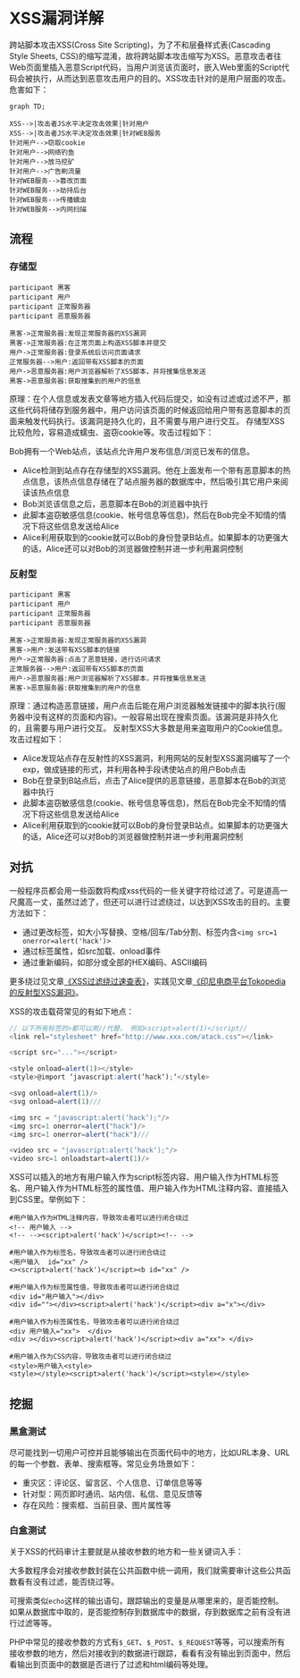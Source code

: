 # XSS漏洞详解

跨站脚本攻击XSS(Cross Site Scripting)，为了不和层叠样式表(Cascading Style Sheets, CSS)的缩写混淆，故将跨站脚本攻击缩写为XSS。恶意攻击者往Web页面里插入恶意Script代码，当用户浏览该页面时，嵌入Web里面的Script代码会被执行，从而达到恶意攻击用户的目的。XSS攻击针对的是用户层面的攻击。危害如下：

```mermaid
graph TD;

XSS-->|攻击者JS水平决定攻击效果|针对用户
XSS-->|攻击者JS水平决定攻击效果|针对WEB服务
针对用户-->窃取cookie
针对用户-->网络钓鱼
针对用户-->放马挖矿
针对用户-->广告刷流量
针对WEB服务-->篡改页面
针对WEB服务-->劫持后台
针对WEB服务-->传播蠕虫
针对WEB服务-->内网扫描
```

## 流程

### 存储型

```sequence
participant 黑客
participant 用户
participant 正常服务器
participant 恶意服务器

黑客->正常服务器:发现正常服务器的XSS漏洞
黑客->正常服务器:在正常页面上构造XSS脚本并提交
用户->正常服务器:登录系统后访问页面请求
正常服务器-->用户:返回带有XSS脚本的页面
用户->恶意服务器:用户浏览器解析了XSS脚本，并将搜集信息发送
黑客->恶意服务器:获取搜集到的用户的信息
```

原理：在个人信息或发表文章等地方插入代码后提交，如没有过滤或过滤不严，那这些代码将储存到服务器中，用户访问该页面的时候返回给用户带有恶意脚本的页面来触发代码执行。该漏洞是持久化的，且不需要与用户进行交互。 存储型XSS比较危险，容易造成蠕虫、盗窃cookie等。攻击过程如下：

Bob拥有一个Web站点，该站点允许用户发布信息/浏览已发布的信息。

+ Alice检测到站点存在存储型的XSS漏洞。他在上面发布一个带有恶意脚本的热点信息，该热点信息存储在了站点服务器的数据库中，然后吸引其它用户来阅读该热点信息
+ Bob浏览该信息之后，恶意脚本在Bob的浏览器中执行
+ 此脚本盗窃敏感信息(cookie、帐号信息等信息)，然后在Bob完全不知情的情况下将这些信息发送给Alice
+ Alice利用获取到的cookie就可以Bob的身份登录B站点。如果脚本的功更强大的话，Alice还可以对Bob的浏览器做控制并进一步利用漏洞控制

### 反射型

```sequence
participant 黑客
participant 用户
participant 正常服务器
participant 恶意服务器

黑客->正常服务器:发现正常服务器的XSS漏洞
黑客->用户:发送带有XSS脚本的链接
用户->正常服务器:点击了恶意链接，进行访问请求
正常服务器-->用户:返回带有XSS脚本的页面
用户->恶意服务器:用户浏览器解析了XSS脚本，并将搜集信息发送
黑客->恶意服务器:获取搜集到的用户的信息
```

原理：通过构造恶意链接，用户点击后能在用户浏览器触发链接中的脚本执行(服务器中没有这样的页面和内容)。一般容易出现在搜索页面。该漏洞是非持久化的，且需要与用户进行交互。 反射型XSS大多数是用来盗取用户的Cookie信息。攻击过程如下：

+ Alice发现站点存在反射性的XSS漏洞，利用网站的反射型XSS漏洞编写了一个exp，做成链接的形式，并利用各种手段诱使站点的用户Bob点击
+ Bob在登录到B站点后，点击了Alice提供的恶意链接，恶意脚本在Bob的浏览器中执行
+ 此脚本盗窃敏感信息(cookie、帐号信息等信息)，然后在Bob完全不知情的情况下将这些信息发送给Alice
+ Alice利用获取到的cookie就可以Bob的身份登录B站点。如果脚本的功更强大的话，Alice还可以对Bob的浏览器做控制并进一步利用漏洞控制

## 对抗

一般程序员都会用一些函数将构成xss代码的一些关键字符给过滤了。可是道高一尺魔高一丈，虽然过滤了，但还可以进行过滤绕过，以达到XSS攻击的目的。主要方法如下：

+ 通过更改标签，如大小写替换、空格/回车/Tab分割、标签内含`<img src=1 οnerrοr=alert('hack')>`
+ 通过标签属性，如src加载、onload事件
+ 通过重新编码，如部分或全部的HEX编码、ASCII编码

更多绕过见文章[《XSS过滤绕过速查表》](https://www.freebuf.com/articles/web/153055.html)，实践见文章[《印尼电商平台Tokopedia的反射型XSS漏洞》](https://www.freebuf.com/vuls/207025.html)。

XSS的攻击载荷常见的有如下地点：

```js
// 以下所有标签的>都可以用//代替， 例如<script>alert(1)</script//
<link rel="stylesheet" href="http://www.xxx.com/atack.css"></link>

<script src="..."></script>

<style onload=alert(1)></style>
<style>@import ‘javascript:alert(‘hack‘);‘</style>

<svg onload=alert(1)/>
<svg onload=alert(1)///

<img src = "javascript:alert(‘hack‘);"/>
<img src=1 onerror=alert("hack")/>
<img src=1 onerror=alert("hack")///

<video src = "javascript:alert(‘hack‘);"/>
<video src=1 onloadstart=alert(1)/>
```

XSS可以插入的地方有用户输入作为script标签内容、用户输入作为HTML标签名、用户输入作为HTML标签的属性值、用户输入作为HTML注释内容、直接插入到CSS里。举例如下：

```
#用户输入作为HTML注释内容，导致攻击者可以进行闭合绕过
<!-- 用户输入 -->
<!-- --><script>alert('hack')</script><!-- -->

#用户输入作为标签名，导致攻击者可以进行闭合绕过
<用户输入  id="xx" />
<><script>alert('hack')</script><b id="xx" />

#用户输入作为标签属性值，导致攻击者可以进行闭合绕过
<div id="用户输入"></div>
<div id=""></div><script>alert('hack')</script><div a="x"></div>

#用户输入作为标签属性名，导致攻击者可以进行闭合绕过
<div 用户输入="xx">  </div>
<div ></div><script>alert('hack')</script><div a="xx"> </div>

#用户输入作为CSS内容，导致攻击者可以进行闭合绕过
<style>用户输入<style>
<style></style><script>alert('hack')</script><style></style>
```

## 挖掘

### 黑盒测试

尽可能找到一切用户可控并且能够输出在页面代码中的地方，比如URL本身、URL的每一个参数、表单、搜索框等。常见业务场景如下：

+ 重灾区：评论区、留言区、个人信息、订单信息等等
+ 针对型：网页即时通讯、站内信、私信、意见反馈等
+ 存在风险：搜索框、当前目录、图片属性等

### 白盒测试

关于XSS的代码审计主要就是从接收参数的地方和一些关键词入手：

大多数程序会对接收参数封装在公共函数中统一调用，我们就需要审计这些公共函数看有没有过滤，能否绕过等。

可搜索类似`echo`这样的输出语句，跟踪输出的变量是从哪里来的，是否能控制。如果从数据库中取的，是否能控制存到数据库中的数据，存到数据库之前有没有进行过滤等等。

PHP中常见的接收参数的方式有`$_GET`、`$_POST`、`$_REQUEST`等等，可以搜索所有接收参数的地方，然后对接收到的数据进行跟踪，看看有没有输出到页面中，然后看输出到页面中的数据是否进行了过滤和html编码等处理。

